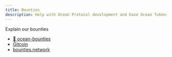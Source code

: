 ```yaml
---
title: Bounties
description: Help with Ocean Protocol development and have Ocean Tokens rain on you.
---
```


Explain our bounties

-   [🎣 ocean-bounties](https://github.com/oceanprotocol/ocean-bounties/issues)
-   [Gitcoin](https://gitcoin.co/profile/oceanprotocol)
-   [bounties.network](https://explorer.bounties.network/explorer?bountyStage=active&search=ocean%20protocol)
